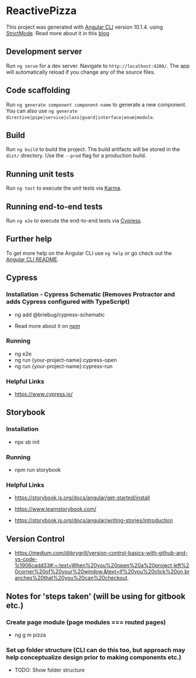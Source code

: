 # ReactivePizza

This project was generated with [Angular CLI](https://github.com/angular/angular-cli) version 10.1.4. using [StrictMode](https://angular.io/guide/strict-mode). Read more about it in this [blog](https://blog.angular.io/angular-cli-strict-mode-c94ba5965f63)

## Development server

Run `ng serve` for a dev server. Navigate to `http://localhost:4200/`. The app will automatically reload if you change any of the source files.

## Code scaffolding

Run `ng generate component component-name` to generate a new component. You can also use `ng generate directive|pipe|service|class|guard|interface|enum|module`.

## Build

Run `ng build` to build the project. The build artifacts will be stored in the `dist/` directory. Use the `--prod` flag for a production build.

## Running unit tests

Run `ng test` to execute the unit tests via [Karma](https://karma-runner.github.io).

## Running end-to-end tests

Run `ng e2e` to execute the end-to-end tests via [Cypress](https://www.cypress.io/).

## Further help

To get more help on the Angular CLI use `ng help` or go check out the [Angular CLI README](https://github.com/angular/angular-cli/blob/master/README.md).

## Cypress

### Installation - Cypress Schematic (Removes Protractor and adds Cypress configured with TypeScript)

- ng add @briebug/cypress-schematic

- Read more about it on [npm](https://www.npmjs.com/package/@briebug/cypress-schematic)

### Running

- ng e2e
- ng run {your-project-name}:cypress-open
- ng run {your-project-name}:cypress-run

### Helpful Links

- https://www.cypress.io/

## Storybook

### Installation

- npx sb init

### Running

- npm run storybook

### Helpful Links

- https://storybook.js.org/docs/angular/get-started/install

- https://www.learnstorybook.com/

- https://storybook.js.org/docs/angular/writing-stories/introduction

## Version Control

- https://medium.com/@brygrill/version-control-basics-with-github-and-vs-code-1c1906cadd33#:~:text=When%20you%20open%20a%20project,left%20corner%20of%20your%20window.&text=If%20you%20click%20on,branches%20that%20you%20can%20checkout.

## Notes for 'steps taken' (will be using for gitbook etc.)

### Create page module (page modules === routed pages)

- ng g m pizza

### Set up folder structure (CLI can do this too, but approach may help conceptualize design prior to making components etc.)

- TODO: Show folder structure
